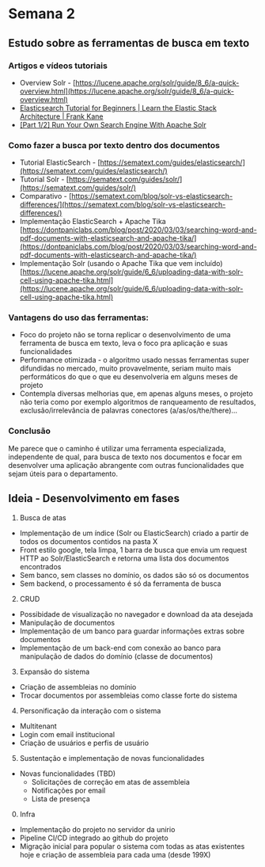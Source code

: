 # Semana 2

## **Estudo sobre as ferramentas de busca em texto**

### Artigos e vídeos tutoriais

- Overview Solr - [https://lucene.apache.org/solr/guide/8_6/a-quick-overview.html](https://lucene.apache.org/solr/guide/8_6/a-quick-overview.html)
- [Elasticsearch Tutorial for Beginners | Learn the Elastic Stack Architecture | Frank Kane](https://youtu.be/C3tlMqaNSaI)
- [[Part 1/2] Run Your Own Search Engine With Apache Solr](https://youtu.be/83tEFh-z9Hs)

### Como fazer a busca por texto dentro dos documentos

- Tutorial ElasticSearch - [https://sematext.com/guides/elasticsearch/](https://sematext.com/guides/elasticsearch/)
- Tutorial Solr - [https://sematext.com/guides/solr/](https://sematext.com/guides/solr/)
- Comparativo - [https://sematext.com/blog/solr-vs-elasticsearch-differences/](https://sematext.com/blog/solr-vs-elasticsearch-differences/)
- Implementação ElasticSearch + Apache Tika [https://dontpaniclabs.com/blog/post/2020/03/03/searching-word-and-pdf-documents-with-elasticsearch-and-apache-tika/](https://dontpaniclabs.com/blog/post/2020/03/03/searching-word-and-pdf-documents-with-elasticsearch-and-apache-tika/)
- Implementação Solr (usando o Apache Tika que vem incluído) [https://lucene.apache.org/solr/guide/6_6/uploading-data-with-solr-cell-using-apache-tika.html](https://lucene.apache.org/solr/guide/6_6/uploading-data-with-solr-cell-using-apache-tika.html)

### Vantagens do uso das ferramentas:

- Foco do projeto não se torna replicar o desenvolvimento de uma ferramenta de busca em texto, leva o foco pra aplicação e suas funcionalidades
- Performance otimizada - o algoritmo usado nessas ferramentas super difundidas no mercado, muito provavelmente, seriam muito mais performáticos do que o que eu desenvolveria em alguns meses de projeto
- Contempla diversas melhorias que, em apenas alguns meses, o projeto não teria como por exemplo algoritmos de ranqueamento de resultados, exclusão/irrelevância de palavras conectores (a/as/os/the/there)...

### Conclusão

Me parece que o caminho é utilizar uma ferramenta especializada, independente de qual, para busca de texto nos documentos e focar em desenvolver uma aplicação abrangente com outras funcionalidades que sejam úteis para o departamento.

## **Ideia - Desenvolvimento em fases**

1. Busca de atas

- Implementação de um índice (Solr ou ElasticSearch) criado a partir de todos os documentos contidos na pasta X
- Front estilo google, tela limpa, 1 barra de busca que envia um request HTTP ao Solr/ElasticSearch e retorna uma lista dos documentos encontrados
- Sem banco, sem classes no domínio, os dados são só os documentos
- Sem backend, o processamento é só da ferramenta de busca

2. CRUD

- Possibidade de visualização no navegador e download da ata desejada
- Manipulação de documentos
- Implementação de um banco para guardar informações extras sobre documentos
- Implementação de um back-end com conexão ao banco para manipulação de dados do domínio (classe de documentos)

3. Expansão do sistema

- Criação de assembleias no domínio
- Trocar documentos por assembleias como classe forte do sistema

4. Personificação da interação com o sistema

- Multitenant
- Login com email institucional
- Criação de usuários e perfis de usuário

5. Sustentação e implementação de novas funcionalidades

- Novas funcionalidades (TBD)
    - Solicitações de correção em atas de assembleia
    - Notificações por email
    - Lista de presença

0. Infra

- Implementação do projeto no servidor da unirio
- Pipeline CI/CD integrado ao github do projeto
- Migração inicial para popular o sistema com todas as atas existentes hoje e criação de assembleia para cada uma (desde 199X)